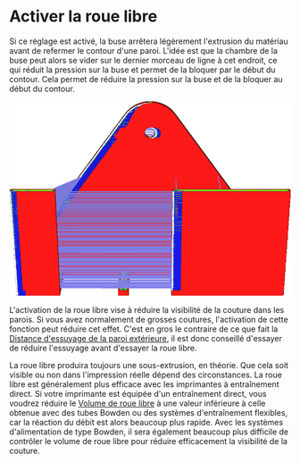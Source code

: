 Activer la roue libre
====
Si ce réglage est activé, la buse arrêtera légèrement l'extrusion du matériau avant de refermer le contour d'une paroi. L'idée est que la chambre de la buse peut alors se vider sur le dernier morceau de ligne à cet endroit, ce qui réduit la pression sur la buse et permet de la bloquer par le début du contour. Cela permet de réduire la pression sur la buse et de la bloquer au début du contour.

![En vue par couches, la couture est facile à voir si le cabotage est activé, car il y a alors un mouvement de déplacement](../../../articles/images/coasting_enable.png)

L'activation de la roue libre vise à réduire la visibilité de la couture dans les parois. Si vous avez normalement de grosses coutures, l'activation de cette fonction peut réduire cet effet. C'est en gros le contraire de ce que fait la [Distance d'essuyage de la paroi extérieure](../shell/wall_0_wipe_dist.md), il est donc conseillé d'essayer de réduire l'essuyage avant d'essayer la roue libre.

La roue libre produira toujours une sous-extrusion, en théorie. Que cela soit visible ou non dans l'impression réelle dépend des circonstances. La roue libre est généralement plus efficace avec les imprimantes à entraînement direct. Si votre imprimante est équipée d'un entraînement direct, vous voudrez réduire le [Volume de roue libre](coasting_volume.md) à une valeur inférieure à celle obtenue avec des tubes Bowden ou des systèmes d'entraînement flexibles, car la réaction du débit est alors beaucoup plus rapide. Avec les systèmes d'alimentation de type Bowden, il sera également beaucoup plus difficile de contrôler le volume de roue libre pour réduire efficacement la visibilité de la couture.
